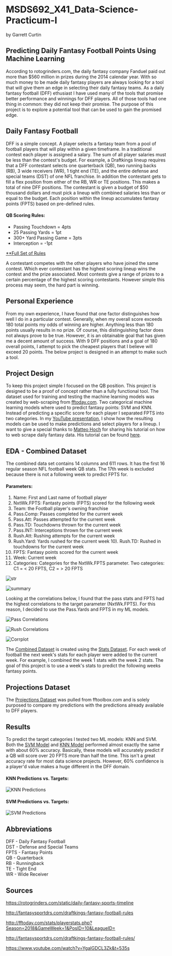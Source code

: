 # MSDS692_X41_Data-Science-Practicum-I

by Garrett Curtin

## Predicting Daily Fantasy Football Points Using Machine Learning

According to rotogrinders.com, the daily fantasy company Fanduel paid out more than $560 million in prizes during the 2014 calendar year.  With so much money to be made daily fantasy players are always looking for a tool that will give them an edge in selecting their daily fantasy teams.  As a daily fantasy football (DFF) ethusiast I have used many of the tools that promise better performance and winnings for DFF players.  All of those tools had one thing in common: they did not keep their promise.  The purpose of this project is to explore a potential tool that can be used to gain the promised edge.

## Daily Fantasy Football

DFF is a simple concept.  A player selects a fantasy team from a pool of football players that will play within a given timeframe.  In a traditional contest each player is assigned a salary.  The sum  of all player salaries must be less than the contest's budget.  For example, a Draftkings lineup requires that a DFF contestant selects one quarterback (QB), two running backs (RB), 3 wide receivers (WR), 1 tight end (TE), and the entire defense and special teams (DST) of one NFL franchise.  In addition the contestant gets to fill a flex position from either of the RB, WR or TE positions.  This makes a total of nine DFF positions. The contestant is given a budget of $50 thousand dollars and must pick a lineup with combined salaries less than or equal to the budget.  Each position within the lineup accumulates fantasy points (FPTS) based on pre-defined rules.

#### QB Scoring Rules:
* Passing Touchdown = 4pts
* 25 Passing Yards = 1pt
* 300+ Yard Passing Game = 3pts
* Interception = -1pt

[**Full Set of Rules](http://fantasysportdrs.com/draftkings-fantasy-football-rules/)

A contestant competes with the other players who have joined the same contest.  Which ever contestant has the highest scoring lineup wins the contest and the prize associated.  Most contests give a range of prizes to a certain percentage of the highest scoring contestants.  However simple this process may seem, the hard part is winning.  

## Personal Experience

From my own experience, I have found that one factor distinguishes how well I do in a particular contest.  Generally, when my overall score exceeds 180 total points my odds of winning are higher.  Anything less than 180 points usually results in no prize.  Of course, this distinguishing factor does not always prove to be true.  However, it is an obtainable goal that has given me a decent amount of success. With 9 DFF positions and a goal of 180 overall points, I attempt to pick the cheapest players that I believe will exceed 20 points.  The below project is designed in an attempt to make such a tool.

## Project Design

To keep this project simple I focused on the QB position.  This project is designed to be a proof of concept rather than a fully functional tool.  The dataset used for training and testing the machine learning models was created by web-scraping from [fftoday.com](http://fftoday.com/stats/playerstats.php?Season=2018&GameWeek=1&PosID=10&LeagueID=).  Two categorical machine learning models where used to predict fantasy points: SVM and KNN.  Instead of predicting a specific score for each player I separated FPTS into two categories.  In my [YouTube presentation](www.youtube.com), I show how the resulting models can be used to make predictions and select players for a lineup.  I want to give a special thanks to [Matteo Hoch](https://www.youtube.com/channel/UCiie9CN--dazA7iT2sry5FA) for sharing his tutorial on how to web scrape daily fantasy data.  His tutorial can be found [here](https://www.youtube.com/watch?v=YgalGDCL3Zk&t=535s).  

## EDA - Combined Dataset

The combined data set contains 14 columns and 611 rows.  It has the first 16 regular season NFL football week QB stats.  The 17th week is excluded because there is not a following week to predict FPTS for.

#### Parameters:
1) Name: First and Last name of football player
2) NxtWk.FPTS: Fantasty points (FPTS) scored for the following week
3) Team: the Football player's owning franchise
4) Pass.Comp: Passes completed for the current week
5) Pass.Att: Passes attempted for the current week
6) Pass.TD: Touchdowns thrown for the current week
7) Pass.INT: Interceptions thrown for the current week
8) Rush.Att: Rushing attempts for the current week
9) Rush.Yard: Yards rushed for the current week
10). Rush.TD: Rushed in touchdowns for the current week
11) FPTS: Fantasy points scored for the current week
12) Week: Current week
13) Categories: Categories for the NxtWk.FPTS parameter. Two categories: C1 = < 20 FPTS, C2 = > 20 FPTS

![str](https://github.com/gcurtin84/MSDS692_X41_Data-Science-Practicum-I/blob/master/Str_AllQBStats.png)

![summary](https://github.com/gcurtin84/MSDS692_X41_Data-Science-Practicum-I/blob/master/Summary_AllStats.png)

Looking at the correlations below, I found that the pass stats and FPTS had the highest correlations to the target parameter (NxtWk.FPTS).  For this reason, I decided to use the Pass.Yards and FPTS in my ML models.

![Pass Correlations](https://github.com/gcurtin84/MSDS692_X41_Data-Science-Practicum-I/blob/master/Plot_PassQBStats.png)

![Rush Correlations](https://github.com/gcurtin84/MSDS692_X41_Data-Science-Practicum-I/blob/master/Plot_RushQBStats.png)

![Corrplot](https://github.com/gcurtin84/MSDS692_X41_Data-Science-Practicum-I/blob/master/Corrplot_Allstats.png)

The [Combined Dataset](https://github.com/gcurtin84/MSDS692_X41_Data-Science-Practicum-I/blob/master/Combined_Dataset.R) is created using the [Stats Dataset](https://github.com/gcurtin84/MSDS692_X41_Data-Science-Practicum-I/blob/master/Stats_Dataset.R).  For each week of football the next week's stats for each player were added to the current week.  For example, I combined the week 1 stats with the week 2 stats.  The goal of this project is to use a week's stats to predict the following weeks fantasy points.

## Projections Dataset

The [Projections Dataset](https://github.com/gcurtin84/MSDS692_X41_Data-Science-Practicum-I/blob/master/Projections_Dataset.R) was pulled from fftoolbox.com and is solely purposed to compare my predictions with the predictions already available to DFF players.

## Results

To predict the target categories I tested two ML models: KNN and SVM.  Both the [SVM Model](https://github.com/gcurtin84/MSDS692_X41_Data-Science-Practicum-I/blob/master/Code/SVM_Model.R) and [KNN Model](https://github.com/gcurtin84/MSDS692_X41_Data-Science-Practicum-I/blob/master/Code/KNN_Model.R) performed almost exactly the same with about 60% accuracy. Basically, these models will accurately predict if a QB will score over 20 FPTS more than half the time.  This isn't a great accuracy rate for most data science projects.  However, 60% confidence is a player'd value makes a huge different in the DFF domain.

#### KNN Predictions vs. Targets:
![KNN Predictions](https://github.com/gcurtin84/MSDS692_X41_Data-Science-Practicum-I/blob/master/KNN_Table.png)

#### SVM Predictions vs. Targets:
![SVM Predictions](https://github.com/gcurtin84/MSDS692_X41_Data-Science-Practicum-I/blob/master/SVM_Table.png)

## Abbreviations

DFF - Daily Fantasy Football<br/>
DST - Defense and Special Teams<br/>
FPTS - Fantasy Points<br/>
QB - Quarterback<br/>
RB - Runningback<br/>
TE - Tight End<br/>
WR - Wide Receiver

## Sources

https://rotogrinders.com/static/daily-fantasy-sports-timeline

http://fantasysportdrs.com/draftkings-fantasy-football-rules

http://fftoday.com/stats/playerstats.php?Season=2018&GameWeek=1&PosID=10&LeagueID=

http://fantasysportdrs.com/draftkings-fantasy-football-rules/

https://www.youtube.com/watch?v=YgalGDCL3Zk&t=535s
